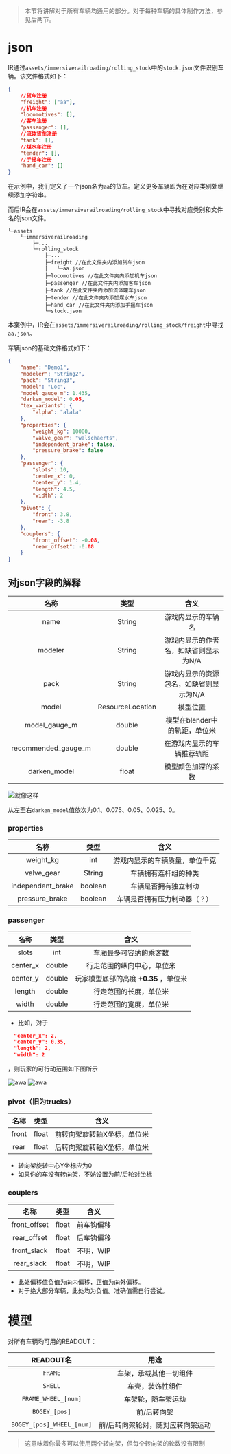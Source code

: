 >本节将讲解对于所有车辆均通用的部分。对于每种车辆的具体制作方法，参见后两节。
# json

IR通过`assets/immersiverailroading/rolling_stock`中的`stock.json`文件识别车辆。该文件格式如下：
```json
{
    //货车注册
    "freight": ["aa"],
    //机车注册
    "locomotives": [],
    //客车注册
    "passenger": [],
    //流体货车注册
    "tank": [],
    //煤水车注册
    "tender": [],
    //手摇车注册
    "hand_car": []
}
```
在示例中，我们定义了一个json名为`aa`的货车。定义更多车辆即为在对应类别处继续添加字符串。

而后IR会在`assets/immersiverailroading/rolling_stock`中寻找对应类别和文件名的json文件。

``` 文件结构示意
└─assets
    └─immersiverailroading
        ├─...
        └─rolling_stock
            ├─...
            ├─freight //在此文件夹内添加货车json
            |   └─aa.json
            ├─locomotives //在此文件夹内添加机车json
            ├─passenger //在此文件夹内添加客车json
            ├─tank //在此文件夹内添加流体罐车json
            ├─tender //在此文件夹内添加煤水车json
            ├─hand_car //在此文件夹内添加手摇车json
            └─stock.json
```

本案例中，IR会在`assets/immersiverailroading/rolling_stock/freight`中寻找`aa.json`。

车辆json的基础文件格式如下：
```json
{
	"name": "Demo1",
    "modeler": "String2",
    "pack": "String3",
	"model": "Loc",
    "model_gauge_m": 1.435,
    "darken_model": 0.05,
    "tex_variants": {
        "alpha": "alala"
    },
	"properties": {
		"weight_kg": 10000,
        "valve_gear": "walschaerts",
        "independent_brake": false,
        "pressure_brake": false
	},
	"passenger": {
		"slots": 10,
		"center_x": 0,
		"center_y": 1.4,
		"length": 4.5,
		"width": 2
	},
	"pivot": {
		"front": 3.8, 
		"rear": -3.8
	},
	"couplers": {
		"front_offset": -0.08,
		"rear_offset": -0.08
	}
}

```
## 对json字段的解释

|         名称          |        类型        |          	含义          |
|:-------------------:|:----------------:|:---------------------:|
|        name         |      String      |       游戏内显示的车辆名       |
|       modeler       |      String      | 游戏内显示的作者名，如缺省则显示为N/A  |
|        pack         |      String      | 游戏内显示的资源包名，如缺省则显示为N/A |
|        model        | ResourceLocation |         模型位置          |
|    model_gauge_m    |      double      |  模型在blender中的轨距，单位米   |
| recommended_gauge_m |      double      |     在游戏内显示的车辆推荐轨距     |
|    darken_model     |      float       |       模型颜色加深的系数       |

![就像这样](../Textures/pic10.png ':size=50%')

从左至右`darken_model`值依次为0.1、0.075、0.05、0.025、0。

### properties
|        名称         |   类型    |       	含义       |
|:-----------------:|:-------:|:---------------:|
|     weight_kg     |   int   | 游戏内显示的车辆质量，单位千克 |
|    valve_gear     | String  |   车辆拥有连杆组的种类    |
| independent_brake | boolean |   车辆是否拥有独立制动    |
|  pressure_brake   | boolean | 车辆是否拥有压力制动器（？）  |

### passenger
|    名称    |   类型   |           	含义            |
|:--------:|:------:|:------------------------:|
|  slots   |  int   |       车厢最多可容纳的乘客数        |
| center_x | double |      行走范围的纵向中心，单位米       |
| center_y | double | 玩家模型底部的高度 **+0.35** ，单位米 |
|  length  | double |       行走范围的长度，单位米        |
|  width   | double |       行走范围的宽度，单位米        |

* 比如，对于
```json
  "center_x": 2,
  "center_y": 0.35,
  "length": 2,
  "width": 2
  ```
，则玩家的可行动范围如下图所示

![awa](../Textures/pic8.png ':size=50%')
![awa](../Textures/pic9.png ':size=50%')

### pivot（旧为trucks）
|  名称   |  类型   |      	含义       |
|:-----:|:-----:|:--------------:|
| front | float | 前转向架旋转轴X坐标，单位米 |
| rear  | float | 后转向架旋转轴X坐标，单位米 |

* 转向架旋转中心Y坐标应为0
* 如果你的车没有转向架，不妨设置为前/后轮对坐标

### couplers
|      名称      |  类型   |  	含义   |
|:------------:|:-----:|:------:|
| front_offset | float | 前车钩偏移  |
| rear_offset  | float | 后车钩偏移  |
| front_slack  | float | 不明，WIP |
|  rear_slack  | float | 不明，WIP |

* 此处偏移值负值为向内偏移，正值为向外偏移。
* 对于绝大部分车辆，此处均为负值。准确值需自行尝试。

# 模型

对所有车辆均可用的READOUT：

|         READOUT名          |        用途         |
|:-------------------------:|:-----------------:|
|          `FRAME`          |    车架，承载其他一切组件    |
|          `SHELL`          |     车壳，装饰性组件      |
|    `FRAME_WHEEL_[num]`    |     车架轮，随车架运动     |
|       `BOGEY_[pos]`       |      前/后转向架       |
| `BOGEY_[pos]_WHEEL_[num]` | 前/后转向架轮对，随对应转向架运动 |
>这意味着你最多可以使用两个转向架，但每个转向架的轮数没有限制